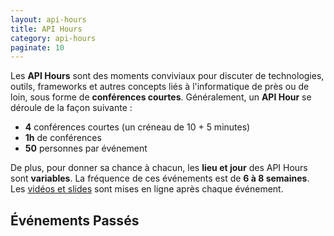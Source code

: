 ```yaml
---
layout: api-hours
title: API Hours
category: api-hours
paginate: 10
---
```


Les **API Hours** sont des moments conviviaux pour discuter de technologies,
outils, frameworks et autres concepts liés à l'informatique de près ou de loin,
sous forme de **conférences courtes**.  Généralement, un **API Hour** se
déroule de la façon suivante :

* **4** conférences courtes (un créneau de 10 + 5 minutes)
* **1h** de conférences
* **50** personnes par événement

De plus, pour donner sa chance à chacun, les **lieu et jour** des API Hours
sont **variables**. La fréquence de ces événements est de **6 à 8 semaines**.
Les [vidéos et slides](/talks/) sont mises en ligne après chaque événement.

## &Eacute;vénements Passés
